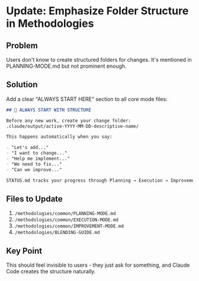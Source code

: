 # Update: Emphasize Folder Structure in Methodologies

## Problem

Users don't know to create structured folders for changes. It's mentioned in
PLANNING-MODE.md but not prominent enough.

## Solution

Add a clear "ALWAYS START HERE" section to all core mode files:

```markdown
## 📁 ALWAYS START WITH STRUCTURE

Before any new work, create your change folder:
.claude/output/active-YYYY-MM-DD-descriptive-name/

This happens automatically when you say:

- "Let's add..."
- "I want to change..."
- "Help me implement..."
- "We need to fix..."
- "Can we improve..."

STATUS.md tracks your progress through Planning → Execution → Improvement
```

## Files to Update

1. `/methodologies/common/PLANNING-MODE.md`
2. `/methodologies/common/EXECUTION-MODE.md`
3. `/methodologies/common/IMPROVEMENT-MODE.md`
4. `/methodologies/BLENDING-GUIDE.md`

## Key Point

This should feel invisible to users - they just ask for something, and Claude
Code creates the structure naturally.
